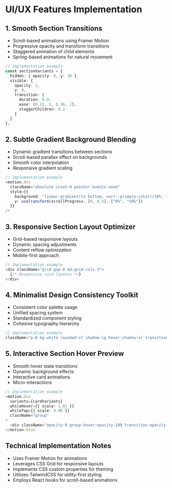 # UI/UX Features Implementation

## 1. Smooth Section Transitions
- Scroll-based animations using Framer Motion
- Progressive opacity and transform transitions
- Staggered animation of child elements
- Spring-based animations for natural movement
```typescript
// Implementation example
const sectionVariants = {
  hidden: { opacity: 0, y: 30 },
  visible: {
    opacity: 1,
    y: 0,
    transition: {
      duration: 0.8,
      ease: [0.22, 1, 0.36, 1],
      staggerChildren: 0.2
    }
  }
};
```

## 2. Subtle Gradient Background Blending
- Dynamic gradient transitions between sections
- Scroll-based parallax effect on backgrounds
- Smooth color interpolation
- Responsive gradient scaling
```typescript
// Implementation example
<motion.div 
  className="absolute inset-0 pointer-events-none"
  style={{
    background: "linear-gradient(to bottom, var(--primary-color)/10%, transparent)",
    y: useTransform(scrollProgress, [0, 0.5], ["0%", "50%"])
  }}
/>
```

## 3. Responsive Section Layout Optimizer
- Grid-based responsive layouts
- Dynamic spacing adjustments
- Content reflow optimization
- Mobile-first approach
```typescript
// Implementation example
<div className="grid gap-8 md:grid-cols-3">
  {/* Responsive card layouts */}
</div>
```

## 4. Minimalist Design Consistency Toolkit
- Consistent color palette usage
- Unified spacing system
- Standardized component styling
- Cohesive typography hierarchy
```typescript
// Implementation example
className="p-8 bg-white rounded-xl shadow-lg hover:shadow-xl transition-all duration-300 border border-primary/10"
```

## 5. Interactive Section Hover Preview
- Smooth hover state transitions
- Dynamic background effects
- Interactive card animations
- Micro-interactions
```typescript
// Implementation example
<motion.div
  variants={cardVariants}
  whileHover={{ scale: 1.02 }}
  whileTap={{ scale: 0.98 }}
  className="group"
>
  <div className="opacity-0 group-hover:opacity-100 transition-opacity duration-300" />
</motion.div>
```

## Technical Implementation Notes
- Uses Framer Motion for animations
- Leverages CSS Grid for responsive layouts
- Implements CSS custom properties for theming
- Utilizes TailwindCSS for utility-first styling
- Employs React hooks for scroll-based animations
